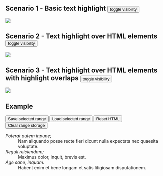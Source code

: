 <h2>Scenario 1 - Basic text highlight <button onclick="toggleVisibility('#scenario1')">toggle visibility</button></h2>
<img id="scenario1" src="https://i.imgur.com/B8DJZ9Q.gif" />
<h2>Scenario 2 - Text highlight over HTML elements <button onclick="toggleVisibility('#scenario2')">toggle visibility</button></h2>
<img id="scenario2" src="https://i.imgur.com/kNUN0ij.gif" />
<h2>Scenario 3 - Text highlight over HTML elements with highlight overlaps <button onclick="toggleVisibility('#scenario3')">toggle visibility</button></h2>
<img id="scenario3" src="https://i.imgur.com/NsBpAJV.gif" />
<div>
<h2>Example</h2>
    <div>
        <button id="save">Save selected range</button>
        <button id="load">Load selected range</button>
        <button id="reset">Reset HTML</button>
        <button id="clear">Clear range storage</button>
    </div>
    <div id="demo">
        <dl>
            <dt><dfn>Poterat autem inpune;</dfn></dt>
            <dd>Nam aliquando posse recte fieri dicunt nulla expectata nec quaesita voluptate.</dd>
            <dt><dfn>Reguli reiciendam;</dfn></dt>
            <dd>Maximus dolor, inquit, brevis est.</dd>
            <dt><dfn>Age sane, inquam.</dfn></dt>
            <dd>Habent enim et bene longam et satis litigiosam disputationem.</dd>
        </dl>
    
</div>
<script src="https://cdn.rawgit.com/LukasRada/rangee/master/dist/demo.js"></script>
<script>
function toggleVisibility(selector) {
    var element = document.querySelector(selector);    
    if (element.style.display === "none") {
        element.style.display = "block";
    } else {
        element.style.display = "none";
    }
}
</script>
</div>
